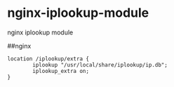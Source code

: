 nginx-iplookup-module
========================

nginx iplookup module

##nginx
	
	location /iplookup/extra {
	        iplookup "/usr/local/share/iplookup/ip.db";
	        iplookup_extra on;
	}
	


